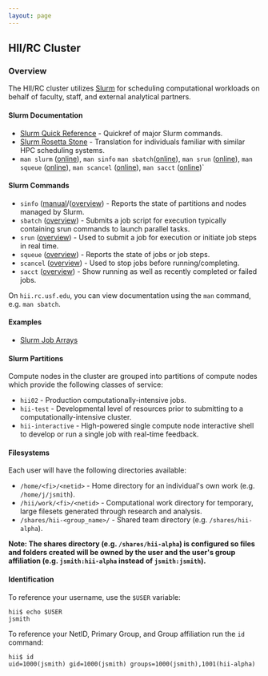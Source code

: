 ```yaml
---
layout: page
---
```


## HII/RC Cluster

### Overview

The HII/RC cluster utilizes [Slurm](http://slurm.schedmd.com) for scheduling
computational workloads on behalf of faculty, staff, and external analytical partners.

#### Slurm Documentation

- [Slurm Quick Reference](http://slurm.schedmd.com/pdfs/summary.pdf) - Quickref of major Slurm commands.
- [Slurm Rosetta Stone](http://slurm.schedmd.com/rosetta.pdf) - Translation for individuals familiar with similar HPC scheduling systems.
- `man slurm` ([online](http://slurm.schedmd.com/slurm.html)),
  `man sinfo`
  `man sbatch`([online](http://slurm.schedmd.com/sinfo.html)),
  `man srun` ([online](http://slurm.schedmd.com/sinfo.html)),
  `man squeue` ([online](http://slurm.schedmd.com/sinfo.html)),
  `man scancel` ([online](http://slurm.schedmd.com/sinfo.html)),
  `man sacct` ([online](http://slurm.schedmd.com/sinfo.html))`

#### Slurm Commands

- `sinfo` ([manual](http://slurm.schedmd.com/sinfo.html)/([overview](sinfo.html)) - Reports the state of partitions and nodes managed by Slurm.
- `sbatch` ([overview](sbatch.html)) - Submits a job script for execution typically containing srun commands to launch parallel tasks.
- `srun` ([overview](srun.html)) - Used to submit a job for execution or initiate job steps in real time.
- `squeue` ([overview](squeue.html)) - Reports the state of jobs or job steps.
- `scancel` ([overview](scancel.html)) - Used to stop jobs before running/completing.
- `sacct` ([overview](sacct.html)) - Show running as well as recently completed or failed jobs.

On `hii.rc.usf.edu`, you can view documentation using the `man` command, e.g. `man sbatch`.

#### Examples

- [Slurm Job Arrays](slurm-arrays.html)

#### Slurm Partitions

Compute nodes in the cluster are grouped into partitions of compute nodes which provide the following classes of service:

- `hii02` - Production computationally-intensive jobs.
- `hii-test` - Developmental level of resources prior to submitting to a computationally-intensive cluster.
- `hii-interactive` - High-powered single compute node interactive shell to develop or run a single job with real-time feedback.

#### Filesystems

Each user will have the following directories available:

- `/home/<fi>/<netid>` - Home directory for an individual's own work (e.g. `/home/j/jsmith`).
- `/hii/work/<fi>/<netid>` - Computational work directory for temporary, large filesets generated through research and analysis.
- `/shares/hii-<group_name>/` - Shared team directory (e.g. `/shares/hii-alpha`).

**Note: The shares directory (e.g. `/shares/hii-alpha`)
  is configured so files and folders created will be owned by the user and the user's group affiliation
  (e.g. `jsmith:hii-alpha` instead of `jsmith:jsmith`).**

#### Identification

To reference your username, use the `$USER` variable:

```
hii$ echo $USER
jsmith
```

To reference your NetID, Primary Group, and Group affiliation run the `id` command:

```
hii$ id
uid=1000(jsmith) gid=1000(jsmith) groups=1000(jsmith),1001(hii-alpha)
```
